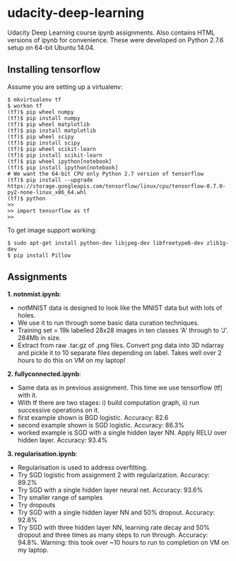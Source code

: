 # udacity-deep-learning
Udacity Deep Learning course ipynb assignments.
Also contains HTML versions of ipynb for convenience.
These were developed on Python 2.7.6 setup on 64-bit Ubuntu 14.04.

## Installing tensorflow
Assume you are setting up a virtualenv:
```
$ mkvirtualenv tf
$ workon tf
(tf)$ pip wheel numpy
(tf)$ pip install numpy
(tf)$ pip wheel matplotlib
(tf)$ pip install matplotlib
(tf)$ pip wheel scipy
(tf)$ pip install scipy
(tf)$ pip wheel scikit-learn
(tf)$ pip install scikit-learn
(tf)$ pip wheel ipython[notebook]
(tf)$ pip install ipython[notebook]
# We want the 64-bit CPU only Python 2.7 version of tensorflow
(tf)$ pip install --upgrade https://storage.googleapis.com/tensorflow/linux/cpu/tensorflow-0.7.0-py2-none-linux_x86_64.whl
(tf)$ python
>> 
>> import tensorflow as tf
>> 
```
To get image support working:
```
$ sudo apt-get install python-dev libjpeg-dev libfreetype6-dev zlib1g-dev
$ pip install Pillow
```

## Assignments
**1. notnmist.ipynb**:
 - notMNIST data is designed to look like the MNIST data but with lots of holes.
 - We use it to run through some basic data curation techniques.
 - Training set = 19k labelled 28x28 images in ten classes 'A' through to 'J'.  284Mb in size.
 - Extract from raw .tar.gz of .png files.  Convert png data into 3D ndarray and pickle it to 10 separate files depending on label. Takes well over 2 hours to do this on VM on my laptop!
 
**2. fullyconnected.ipynb**:
 - Same data as in previous assignment.  This time we use tensorflow (tf) with it.
 - With tf there are two stages: i) build computation graph, ii) run successive operations on it.
 - first example shown is BGD logistic.  Accuracy: 82.6
 - second example shown is SGD logistic.  Accuracy: 86.3%
 - worked example is SGD with a single hidden layer NN.  Apply RELU over hidden layer. Accuracy: 93.4%

**3. regularisation.ipynb**:
 - Regularisation is used to address overfitting. 
 - Try SGD logistic from assignment 2 with regularization.  Accuracy: 89.2%
 - Try SGD with a single hidden layer neural net. Accuracy: 93.6%
 - Try smaller range of samples
 - Try dropouts
 - Try SGD with a single hidden layer NN and 50% dropout.  Accuracy: 92.8%
 - Try SGD with three hidden layer NN, learning rate decay and 50% dropout and three times as many steps to run through. Accuracy: 94.8%.  Warning: this took over ~10 hours to run to completion on VM on my laptop.
